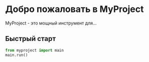 # Добро пожаловать в MyProject

MyProject - это мощный инструмент для...

## Быстрый старт

```python
from myproject import main
main.run()